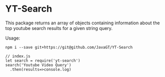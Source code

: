 # YT-Search
This package returns an array of objects containing information about the top youtube search results for a given string query.

Usage: 
```
npm i --save git+https://git@github.com/JavaGT/YT-Search
```
```
// index.js
let search = require('yt-search')
search('Youtube Video Query')
  .then(results=>console.log)
```
